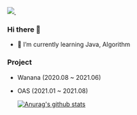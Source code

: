 <a href="https://study-ce.tistory.com/">
  <img src="https://img.shields.io/badge/Blog-green?style=flat-square&logo=Micro.blog&logoColor=white&link=https://study-ce.tistory.com/"/>
</a>&nbsp

### Hi there 👋

- 🌱 I’m currently learning Java, Algorithm

### Project 

- Wanana (2020.08 ~ 2021.06)
- OAS (2021.01 ~ 2021.08)

  [![Anurag's github stats](https://github-readme-stats.vercel.app/api?username=haerin7427)](https://github.com/anuraghazra/github-readme-stats)


<!--
**haerin7427/haerin7427** is a ✨ _special_ ✨ repository because its `README.md` (this file) appears on your GitHub profile.

Here are some ideas to get you started:

- 🔭 I’m currently working on ...
- 🌱 I’m currently learning ...
- 👯 I’m looking to collaborate on ...
- 🤔 I’m looking for help with ...
- 💬 Ask me about ...
- 📫 How to reach me: ...
- 😄 Pronouns: ...
- ⚡ Fun fact: ...
-->

